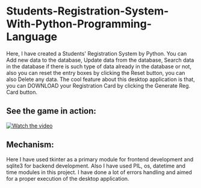 # Students-Registration-System-With-Python-Programming-Language
Here, I have created a Students' Registration System by Python. You can Add new data to the database, Update data from the database, Search data in the database if there is such type of data already in the database or not, also you can reset the entry boxes by clicking the Reset button, you can also Delete any data.
The cool feature about this desktop application is that, you can DOWNLOAD your Registration Card by clicking the Generate Reg. Card button.  
## See the game in action:
[![Watch the video](https://img.youtube.com/vi/tpgpMzhdufA/maxresdefault.jpg)](https://youtu.be/tpgpMzhdufA)
## Mechanism:
Here I have used tkinter as a primary module for frontend development and sqlite3 for backend development. Also I have used PIL, os, datetime and time modules in this project. I have done a lot of errors handling and aimed for a proper execution of the desktop application.

